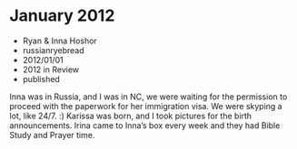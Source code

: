 # January 2012
- Ryan & Inna Hoshor
- russianryebread
- 2012/01/01
- 2012 in Review
- published

Inna was in Russia, and I was in NC, we were waiting for the permission to proceed with the paperwork for her immigration visa.  We were skyping a lot, like 24/7. :)  Karissa was born, and I took pictures for the birth announcements.  Irina came to Inna’s box every week and they had Bible Study and Prayer time.
